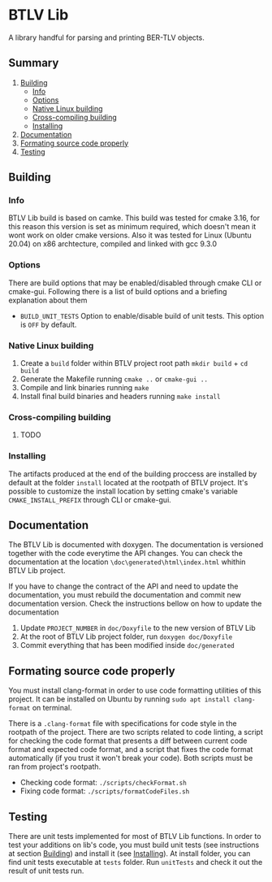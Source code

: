 # BTLV Lib

A library handful for parsing and printing BER-TLV objects.

## Summary
1. [Building](#building)
    - [Info](#info)
    - [Options](#options)
    - [Native Linux building](#native-linux-building)
    - [Cross-compiling building](#cross-compiling-building)
    - [Installing](#installing)
2. [Documentation](#documentation)
3. [Formating source code properly](#formating-source-code-properly)
4. [Testing](#testing)

## Building

### Info

BTLV Lib build is based on camke. This build was tested for cmake 3.16, for this reason this version is set as minimum  required, which doesn't mean it wont work on older cmake versions. Also it was tested for Linux (Ubuntu 20.04) on x86 archtecture, compiled and linked with gcc 9.3.0

### Options

There are build options that may be enabled/disabled through cmake CLI or cmake-gui. Following there is a list of build options and a briefing explanation about them

* `BUILD_UNIT_TESTS` Option to enable/disable build of unit tests. This option is `OFF` by default.

### Native Linux building

1. Create a `build` folder within BTLV project root path `mkdir build` + `cd build`
1. Generate the Makefile running `cmake ..` or `cmake-gui ..`
1. Compile and link binaries running `make`
1. Install final build binaries and headers running `make install`

### Cross-compiling building

1. TODO

### Installing

The artifacts produced at the end of the building proccess are installed by default at the folder `install` located at the rootpath of BTLV project. It's possible to customize the install location by setting cmake's variable `CMAKE_INSTALL_PREFIX` through CLI or cmake-gui.

## Documentation

The BTLV Lib is documented with doxygen. The documentation is versioned together with the code everytime the API changes. You can check the documentation at the location `\doc\generated\html\index.html` whithin BTLV Lib project.

If you have to change the contract of the API and need to update the documentation, you must rebuild the documentation and commit new documentation version. Check the instructions bellow on how to update the documentation

1. Update `PROJECT_NUMBER` in `doc/Doxyfile` to the new version of BTLV Lib
1. At the root of BTLV Lib project folder, run `doxygen doc/Doxyfile`
1. Commit everything that has been modified inside `doc/generated`

## Formating source code properly

You must install clang-format in order to use code formatting utilities of this project. It can be installed on Ubuntu by running `sudo apt install clang-format` on terminal.

There is a `.clang-format` file with specifications for code style in the rootpath of the project. There are two scripts related to code linting, a script for checking the code format that presents a diff between current code format and expected code format, and a script that fixes the code format automatically (if you trust it won't break your code). Both scripts must be ran from project's rootpath.

* Checking code format: `./scripts/checkFormat.sh`
* Fixing code format: `./scripts/formatCodeFiles.sh`

## Testing

There are unit tests implemented for most of BTLV Lib functions. In order to test your additions on lib's code, you must build unit tests (see instructions at section [Building](#building)) and install it (see [Installing](#installing)). At install folder, you can find unit tests executable at `tests` folder. Run `unitTests` and check it out the result of unit tests run.